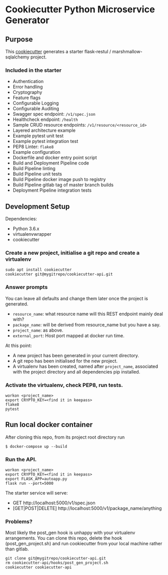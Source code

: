 # Cookiecutter Python Microservice Generator

## Purpose
This [cookiecutter](https://github.com/audreyr/cookiecutter) generates a starter flask-restul / marshmallow-sqlalchemy project.

### Included in the starter
- Authentication
- Error handling
- Cryptography
- Feature flags
- Configurable Logging
- Configurable Auditing
- Swagger spec endpoint: `/v1/spec.json`
- Healthcheck endpoint: `/health`
- Sample CRUD resource endpoints: `/v1/resource/<resource_id>`
- Layered architecture example
- Example pytest unit test
- Example pytest integration test
- PEP8 Linter: `flake8`
- Example configuration
- Dockerfile and docker entry point script
- Build and Deployment Pipeline code
- Build Pipeline linting
- Build Pipeline unit tests
- Build Pipeline docker image push to registry
- Build Pipeline gitlab tag of master branch builds
- Deployment Pipeline integration tests

## Development Setup

Dependencies:
- Python 3.6.x
- virtualenvwrapper
- cookiecutter

### Create a new project, initialise a git repo and create a virtualenv
```
sudo apt install cookiecutter
cookiecutter git@mygitrepo/cookiecutter-api.git
```

### Answer prompts
You can leave all defaults and change them later once the project is generated.
- `resource_name`: what resource name will this REST endpoint mainly deal with?
- `package_name`: will be derived from resource_name but you have a say.
- `project_name`: as above.
- `external_port`: Host port mapped at docker run time.

At this point:
- A new project has been generated in your current directory.
- A git repo has been initialised for the new project.
- A virtualenv has been created, named after `project_name`, associated with the project directory and all dependencies pip installed.

### Activate the virtualenv, check PEP8, run tests.
```
workon <project_name>
export CRYPTO_KEY=<find it in keepass>
flake8
pytest
```
## Run local docker container
After cloning this repo, from its project root directory run
```
$ docker-compose up --build
```

### Run the API.
```
workon <project_name>
export CRYPTO_KEY=<find it in keepass>
export FLASK_APP=autoapp.py
flask run --port=5000
```
The starter service will serve:
- GET http://localhost:5000/v1/spec.json
- [GET|POST|DELETE] http://localhost:5000/v1/package_name/anything

### Problems?
Most likely the post_gen hook is unhappy with your virtualenv arrangements. You can clone this repo, delete the hook (post_gen_project.sh) and run cookiecutter from your local machine rather than gitlab.
```
git clone git@mygitrepo/cookiecutter-api.git
rm cookiecutter-api/hooks/post_gen_project.sh
cookiecutter cookiecutter-api
```

